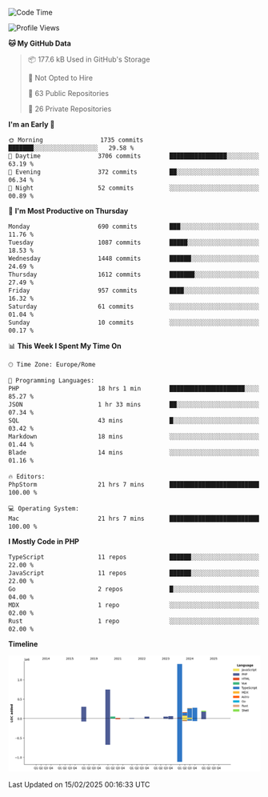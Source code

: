 <!--START_SECTION:waka-->
![Code Time](http://img.shields.io/badge/Code%20Time-5%2C653%20hrs%2042%20mins-blue)

![Profile Views](http://img.shields.io/badge/Profile%20Views-0-blue)

**🐱 My GitHub Data** 

> 📦 177.6 kB Used in GitHub's Storage 
 > 
> 🚫 Not Opted to Hire
 > 
> 📜 63 Public Repositories 
 > 
> 🔑 26 Private Repositories 
 > 
**I'm an Early 🐤** 

```text
🌞 Morning                1735 commits        ███████░░░░░░░░░░░░░░░░░░   29.58 % 
🌆 Daytime                3706 commits        ████████████████░░░░░░░░░   63.19 % 
🌃 Evening                372 commits         ██░░░░░░░░░░░░░░░░░░░░░░░   06.34 % 
🌙 Night                  52 commits          ░░░░░░░░░░░░░░░░░░░░░░░░░   00.89 % 
```
📅 **I'm Most Productive on Thursday** 

```text
Monday                   690 commits         ███░░░░░░░░░░░░░░░░░░░░░░   11.76 % 
Tuesday                  1087 commits        █████░░░░░░░░░░░░░░░░░░░░   18.53 % 
Wednesday                1448 commits        ██████░░░░░░░░░░░░░░░░░░░   24.69 % 
Thursday                 1612 commits        ███████░░░░░░░░░░░░░░░░░░   27.49 % 
Friday                   957 commits         ████░░░░░░░░░░░░░░░░░░░░░   16.32 % 
Saturday                 61 commits          ░░░░░░░░░░░░░░░░░░░░░░░░░   01.04 % 
Sunday                   10 commits          ░░░░░░░░░░░░░░░░░░░░░░░░░   00.17 % 
```


📊 **This Week I Spent My Time On** 

```text
🕑︎ Time Zone: Europe/Rome

💬 Programming Languages: 
PHP                      18 hrs 1 min        █████████████████████░░░░   85.27 % 
JSON                     1 hr 33 mins        ██░░░░░░░░░░░░░░░░░░░░░░░   07.34 % 
SQL                      43 mins             █░░░░░░░░░░░░░░░░░░░░░░░░   03.42 % 
Markdown                 18 mins             ░░░░░░░░░░░░░░░░░░░░░░░░░   01.44 % 
Blade                    14 mins             ░░░░░░░░░░░░░░░░░░░░░░░░░   01.16 % 

🔥 Editors: 
PhpStorm                 21 hrs 7 mins       █████████████████████████   100.00 % 

💻 Operating System: 
Mac                      21 hrs 7 mins       █████████████████████████   100.00 % 
```

**I Mostly Code in PHP** 

```text
TypeScript               11 repos            ██████░░░░░░░░░░░░░░░░░░░   22.00 % 
JavaScript               11 repos            ██████░░░░░░░░░░░░░░░░░░░   22.00 % 
Go                       2 repos             █░░░░░░░░░░░░░░░░░░░░░░░░   04.00 % 
MDX                      1 repo              ░░░░░░░░░░░░░░░░░░░░░░░░░   02.00 % 
Rust                     1 repo              ░░░░░░░░░░░░░░░░░░░░░░░░░   02.00 % 
```



**Timeline**

![Lines of Code chart](https://raw.githubusercontent.com/frnwtr/frnwtr/main/assets/bar_graph.png)


 Last Updated on 15/02/2025 00:16:33 UTC
<!--END_SECTION:waka-->